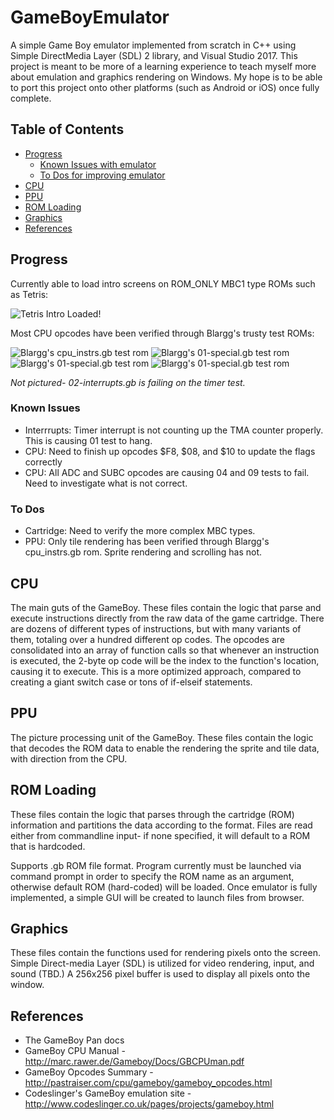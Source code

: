 # GameBoyEmulator
A simple Game Boy emulator implemented from scratch in C++ using Simple DirectMedia Layer (SDL) 2 library, and Visual Studio 2017. This project is meant to be more of a learning experience to teach myself more about emulation and graphics rendering on Windows. My hope is to be able to port this project onto other platforms (such as Android or iOS) once fully complete.

## Table of Contents
- [Progress](#progress)
  * [Known Issues with emulator](#known-issues)
  * [To Dos for improving emulator](#to-dos)  
- [CPU](#cpu)
- [PPU](#ppu)
- [ROM Loading](#rom-loading)
- [Graphics](#graphics)
- [References](#references)


## Progress

Currently able to load intro screens on ROM_ONLY MBC1 type ROMs such as Tetris:

![Tetris Intro Loaded!](http://sergiomorales.me/assets/images/gb/tetris_intro.PNG)

Most CPU opcodes have been verified through Blargg's trusty  test ROMs:

![Blargg's cpu_instrs.gb test rom](http://sergiomorales.me/assets/images/gb/cpu_instrs.png)
![Blargg's 01-special.gb test rom](http://sergiomorales.me/assets/images/gb/01-special.png)
![Blargg's 01-special.gb test rom](http://sergiomorales.me/assets/images/gb/04-op_r,imm.png)
![Blargg's 01-special.gb test rom](http://sergiomorales.me/assets/images/gb/09-op_r,r.png)

_Not pictured- 02-interrupts.gb is failing on the timer test._

### Known Issues
- Interrrupts: Timer interrupt is not counting up the TMA counter properly. This is causing 01 test to hang.
- CPU: Need to finish up opcodes $F8, $08, and $10 to update the flags correctly
- CPU: All ADC and SUBC opcodes are causing 04 and 09 tests to fail. Need to investigate what is not correct.


### To Dos
- Cartridge: Need to verify the more complex MBC types.
- PPU: Only tile rendering has been verified through Blargg's cpu_instrs.gb rom. Sprite rendering and scrolling has not.


## CPU
The main guts of the GameBoy. These files contain the logic that parse and execute instructions directly from the raw data of the game cartridge. There are dozens of different types of instructions, but with many variants of them, totaling over a hundred different op codes. The opcodes are consolidated into an array of function calls so that whenever an instruction is executed, the 2-byte op code will be the index to the function's location, causing it to execute. This is a more optimized approach, compared to creating a giant switch case or tons of if-elseif statements.


## PPU
The picture processing unit of the GameBoy. These files contain the logic that decodes the ROM data to enable the rendering the sprite and tile data, with direction from the CPU.


## ROM Loading
These files contain the logic that parses through the cartridge (ROM) information and partitions the data according to the format. Files are read either from commandline input- if none specified, it will default to a ROM that is hardcoded.

Supports .gb ROM file format. Program currently must be launched via command prompt in order to specify the ROM name as an argument, otherwise default ROM (hard-coded) will be loaded. Once emulator is fully implemented, a simple GUI will be created to launch files from browser.


## Graphics
These files contain the functions used for rendering pixels onto the screen. Simple Direct-media Layer (SDL) is utilized for video rendering, input, and sound (TBD.) A 256x256 pixel buffer is used to display all pixels onto the window.

## References
- The GameBoy Pan docs
- GameBoy CPU Manual - http://marc.rawer.de/Gameboy/Docs/GBCPUman.pdf
- GameBoy Opcodes Summary - http://pastraiser.com/cpu/gameboy/gameboy_opcodes.html
- Codeslinger's GameBoy emulation  site - http://www.codeslinger.co.uk/pages/projects/gameboy.html

